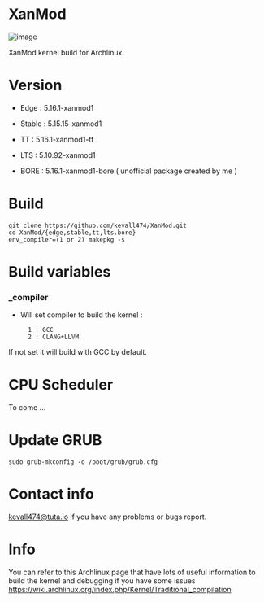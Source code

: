 # XanMod

![image](https://user-images.githubusercontent.com/68618182/124551127-b059b480-ddff-11eb-97af-9664740c4829.png)

XanMod kernel build for Archlinux.

# Version

- Edge : 5.16.1-xanmod1

- Stable : 5.15.15-xanmod1

- TT : 5.16.1-xanmod1-tt

- LTS : 5.10.92-xanmod1

- BORE : 5.16.1-xanmod1-bore ( unofficial package created by me )

# Build

    git clone https://github.com/kevall474/XanMod.git
    cd XanMod/{edge,stable,tt,lts.bore}
    env_compiler=(1 or 2) makepkg -s

# Build variables

### _compiler

- Will set compiler to build the kernel :

        1 : GCC
        2 : CLANG+LLVM

If not set it will build with GCC by default.

# CPU Scheduler

To come ...

# Update GRUB

    sudo grub-mkconfig -o /boot/grub/grub.cfg

# Contact info

kevall474@tuta.io if you have any problems or bugs report.

# Info

You can refer to this Archlinux page that have lots of useful information to build the kernel and debugging if you have some issues https://wiki.archlinux.org/index.php/Kernel/Traditional_compilation
